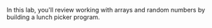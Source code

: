 In this lab, you'll review working with arrays and random numbers by building a lunch picker program.
